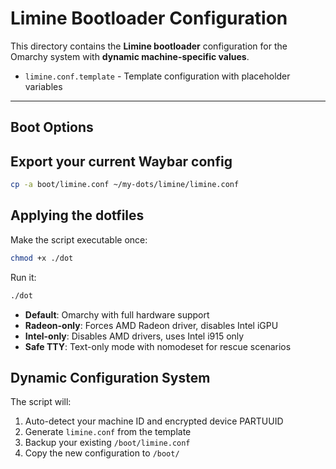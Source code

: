 # Limine Bootloader Configuration

This directory contains the **Limine bootloader** configuration for the Omarchy system with **dynamic machine-specific values**.

- `limine.conf.template` - Template configuration with placeholder variables

---

## Boot Options

## Export your current Waybar config

```bash
cp -a boot/limine.conf ~/my-dots/limine/limine.conf
```

## Applying the dotfiles

Make the script executable once:

```bash
chmod +x ./dot
```

Run it:

```bash
./dot
```

- **Default**: Omarchy with full hardware support
- **Radeon-only**: Forces AMD Radeon driver, disables Intel iGPU
- **Intel-only**: Disables AMD drivers, uses Intel i915 only
- **Safe TTY**: Text-only mode with nomodeset for rescue scenarios

## Dynamic Configuration System

The script will:

1. Auto-detect your machine ID and encrypted device PARTUUID
2. Generate `limine.conf` from the template
3. Backup your existing `/boot/limine.conf`
4. Copy the new configuration to `/boot/`
